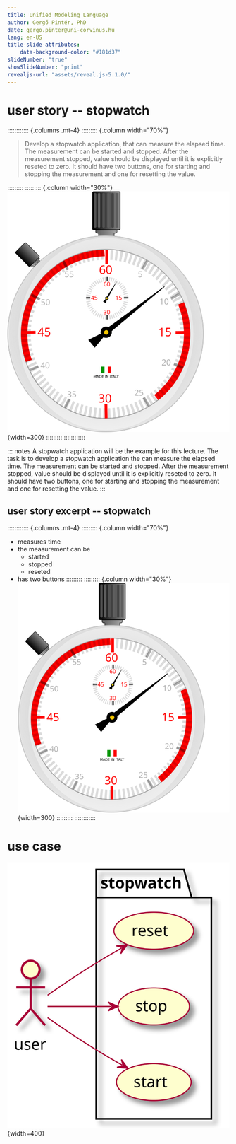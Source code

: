 ```yaml
---
title: Unified Modeling Language
author: Gergő Pintér, PhD
date: gergo.pinter@uni-corvinus.hu
lang: en-US
title-slide-attributes:
    data-background-color: "#181d37"
slideNumber: "true"
showSlideNumber: "print"
revealjs-url: "assets/reveal.js-5.1.0/"
---
```


# user story -- stopwatch

:::::::::::: {.columns .mt-4}
::::::::: {.column width="70%"}
> Develop a stopwatch application, that can measure the elapsed time.
> The measurement can be started and stopped.
> After the measurement stopped, value should be displayed until it is explicitly reseted to zero.
> It should have two buttons, one for starting and stopping the measurement and one for resetting the value.

:::::::::
::::::::: {.column width="30%"}
![](figures/cronometro-mauro-olivo-01.svg){width=300}
:::::::::
::::::::::::

::: notes
A stopwatch application will be the example for this lecture.
The task is to develop a stopwatch application the can measure the elapsed time.
The measurement can be started and stopped.
After the measurement stopped, value should be displayed until it is explicitly reseted to zero.
It should have two buttons, one for starting and stopping the measurement and one for resetting the value.
:::

## user story excerpt -- stopwatch

:::::::::::: {.columns .mt-4}
::::::::: {.column width="70%"}
- measures time
- the measurement can be 
    - started
    - stopped
    - reseted
- has two buttons
:::::::::
::::::::: {.column width="30%"}
![](figures/cronometro-mauro-olivo-01.svg){width=300}
:::::::::
::::::::::::


# use case

![](figures/uml/stopwatch_use_case.svg){width=400}

